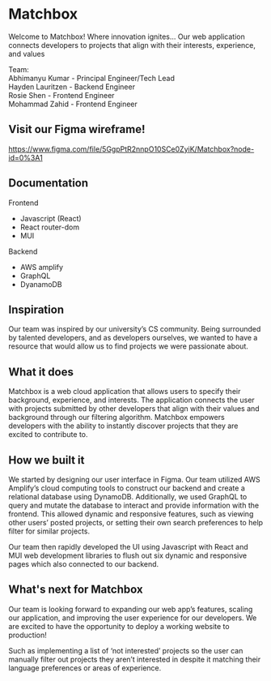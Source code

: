 # Matchbox
Welcome to Matchbox! Where innovation ignites... 
Our web application connects developers to projects that align with their interests, experience, and values

Team:  
Abhimanyu Kumar - Principal Engineer/Tech Lead  
Hayden Lauritzen - Backend Engineer  
Rosie Shen - Frontend Engineer  
Mohammad Zahid - Frontend Engineer

## Visit our Figma wireframe! 
https://www.figma.com/file/5GgpPtR2nnpO10SCe0ZyiK/Matchbox?node-id=0%3A1

## Documentation
Frontend
* Javascript (React)
* React router-dom
* MUI

Backend
* AWS amplify
* GraphQL
* DyanamoDB

## Inspiration
Our team was inspired by our university’s CS community. Being surrounded by talented developers, and as developers ourselves, we wanted to have a resource that would allow us to find projects we were passionate about.

## What it does
Matchbox is a web cloud application that allows users to specify their background, experience, and interests. The application connects the user with projects submitted by other developers that align with their values and background through our filtering algorithm. Matchbox empowers developers with the ability to instantly discover projects that they are excited to contribute to.

## How we built it
We started by designing our user interface in Figma. Our team utilized AWS Amplify’s cloud computing tools to construct our backend and create a relational database using DynamoDB. Additionally, we used GraphQL to query and mutate the database to  interact and provide information with the frontend. This allowed dynamic and responsive features, such as viewing other users’ posted projects, or setting their own search preferences to help filter for similar projects.

Our team then rapidly developed the UI using Javascript with React and MUI web development libraries to flush out six dynamic and responsive pages which also connected to our backend.

## What's next for Matchbox
Our team is looking forward to expanding our web app’s features, scaling our application, and improving the user experience for our developers. We are excited to have the opportunity to deploy a working website to production!

Such as implementing a list of ‘not interested’ projects so the user can manually filter out projects they aren’t interested in despite it matching their language preferences or areas of experience.

